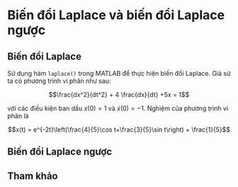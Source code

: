 # Biến đổi Laplace và biến đổi Laplace ngược

## Biến đổi Laplace

Sử dụng hàm `laplace()` trong MATLAB để thực hiện biến đổi Laplace. Giả sử ta có phương trình vi phân như sau:

```math
\frac{dx^2}{dt^2} + 4 \frac{dx}{dt} +5x = 1
```
với các điều kiện ban dầu $x(0)=1$ và $\dot x(0)=-1$. Nghiệm của phương trình vi phân là
```math
x(t) = e^{-2t}\left(\frac{4}{5}\cos t+\frac{3}{5}\sin t\right) + \frac{1}{5}
```
## Biến đổi Laplace ngược

## Tham khảo
